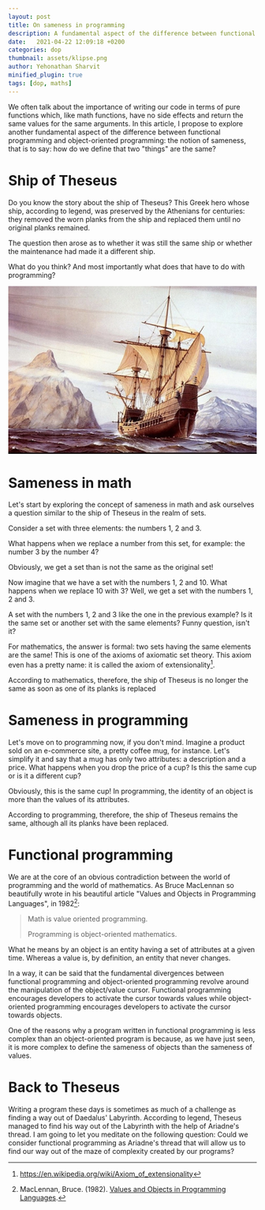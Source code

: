 ```yaml
---
layout: post
title: On sameness in programming
description: A fundamental aspect of the difference between functional programming and Object-Oriented programming
date:   2021-04-22 12:09:18 +0200
categories: dop
thumbnail: assets/klipse.png
author: Yehonathan Sharvit
minified_plugin: true
tags: [dop, maths]
---
```


We often talk about the importance of writing our code in terms of pure functions which, like math functions, have no side effects and return the same values ​​for the same arguments. In this article, I propose to explore another fundamental aspect of the difference between functional programming and object-oriented programming: the notion of sameness, that is to say: how do we define that two "things" are the same?

# Ship of Theseus 

Do you know the story about the ship of Theseus? This Greek hero whose ship, according to legend, was preserved by the Athenians for centuries: they removed the worn planks from the ship and replaced them until no original planks remained.

The question then arose as to whether it was still the same ship or whether the maintenance had made it a different ship.

What do you think? And most importantly what does that have to do with programming?


![ship](/assets/theseus.png)


# Sameness in math

Let's start by exploring the concept of sameness in math and ask ourselves a question similar to the ship of Theseus in the realm of sets.

Consider a set with three elements: the numbers 1, 2 and 3.

What happens when we replace a number from this set, for example: the number 3 by the number 4?

Obviously, we get a set than is not the same as the original set!

Now imagine that we have a set with the numbers 1, 2 and 10. What happens when we replace 10 with 3? Well, we get a set with the numbers 1, 2 and 3.

A set with the numbers 1, 2 and 3 like the one in the previous example? Is it the same set or another set with the same elements? Funny question, isn't it?

For mathematics, the answer is formal: two sets having the same elements are the same! This is one of the axioms of axiomatic set theory. This axiom even has a pretty name: it is called the axiom of extensionality[^extensionality].

According to mathematics, therefore, the ship of Theseus is no longer the same as soon as one of its planks is replaced


# Sameness in programming

Let's move on to programming now, if you don't mind. Imagine a product sold on an e-commerce site, a pretty coffee mug, for instance. Let's simplify it and say that a mug has only two attributes: a description and a price. What happens when you drop the price of a cup? Is this the same cup or is it a different cup?

Obviously, this is the same cup! In programming, the identity of an object is more than the values ​​of its attributes.

According to programming, therefore, the ship of Theseus remains the same, although all its planks have been replaced.


# Functional programming

We are at the core of an obvious contradiction between the world of programming and the world of mathematics. As Bruce MacLennan so beautifully wrote in his beautiful article "Values ​​and Objects in Programming Languages", in 1982[^paper]:

> Math is value oriented programming.
>
> Programming is object-oriented mathematics.

What he means by an object is an entity having a set of attributes at a given time. Whereas a value is, by definition, an entity that never changes.

In a way, it can be said that the fundamental divergences between functional programming and object-oriented programming revolve around the manipulation of the object/value cursor. Functional programming encourages developers to activate the cursor towards values ​​while object-oriented programming encourages developers to activate the cursor towards objects.

One of the reasons why a program written in functional programming is less complex than an object-oriented program is because, as we have just seen, it is more complex to define the sameness of objects than the sameness of values.

# Back to Theseus

Writing a program these days is sometimes as much of a challenge as finding a way out of Daedalus' Labyrinth. According to legend, Theseus managed to find his way out of the Labyrinth with the help of Ariadne's thread.
I am going to let you meditate on the following question: Could we consider functional programming as Ariadne's thread that will allow us to find our way out of the maze of complexity created by our programs?


[^paper]: MacLennan, Bruce. (1982). [Values and Objects in Programming Languages](https://www.researchgate.net/publication/220177801_Values_and_Objects_in_Programming_Languages).
[^extensionality]: https://en.wikipedia.org/wiki/Axiom_of_extensionality
